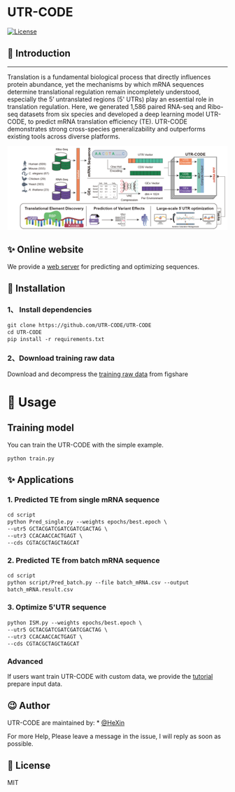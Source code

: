# UTR-CODE


<p>
    <a href="https://opensource.org/licenses/MIT">
        <img src="https://img.shields.io/badge/License-MIT-brightgreen.svg" alt="License">
    </a>
</p>

## 📣 Introduction
___
Translation is a fundamental biological process that directly influences protein abundance, yet the mechanisms by which mRNA sequences determine translational regulation remain incompletely understood, especially the 5’ untranslated regions (5' UTRs) play an essential role in translation regulation. Here, we generated 1,586 paired RNA-seq and Ribo-seq datasets from six species and developed a deep learning model UTR-CODE, to predict mRNA translation efficiency (TE). UTR-CODE demonstrates strong cross-species generalizability and outperforms existing tools across diverse platforms. 


![image](static/pipeline.png)

## ✨  Online website
We provide a [web server](https://huggingface.co/spaces/xinHesysu/UTR-CODE) for predicting and optimizing sequences.

## 🔰 Installation

### 1、 Install dependencies
```shell
git clone https://github.com/UTR-CODE/UTR-CODE
cd UTR-CODE
pip install -r requirements.txt

```
### 2、Download training raw data
Download and decompress the [training raw data](https://doi.org/10.6084/m9.figshare.30153784.v2) from figshare 


# 📝 Usage


##  Training  model
You can train the UTR-CODE  with the simple example.
```shell
python train.py
```


## ✨ Applications


### 1. Predicted TE from single mRNA sequence
```shell
cd script
python Pred_single.py --weights epochs/best.epoch \
--utr5 GCTACGATCGATCGATCGACTAG \
--utr3 CCACAACCACTGAGT \
--cds CGTACGCTAGCTAGCAT 
```
### 2. Predicted TE from batch mRNA sequence
```shell
cd script
python script/Pred_batch.py --file batch_mRNA.csv --output batch_mRNA.result.csv

```

### 3. Optimize 5'UTR sequence
```shell
python ISM.py --weights epochs/best.epoch \
--utr5 GCTACGATCGATCGATCGACTAG \
--utr3 CCACAACCACTGAGT \
--cds CGTACGCTAGCTAGCAT 
```


### Advanced
If users want train UTR-CODE with custom data, we provide the [tutorial](script/prepare_Data.md) prepare input data.

## 😉 Author
UTR-CODE are maintained by: * [@HeXin](https://github.com/TcbfGroup)


For more Help, Please leave a message in the issue, 
I will reply as soon as possible.




## 📃 License

MIT 